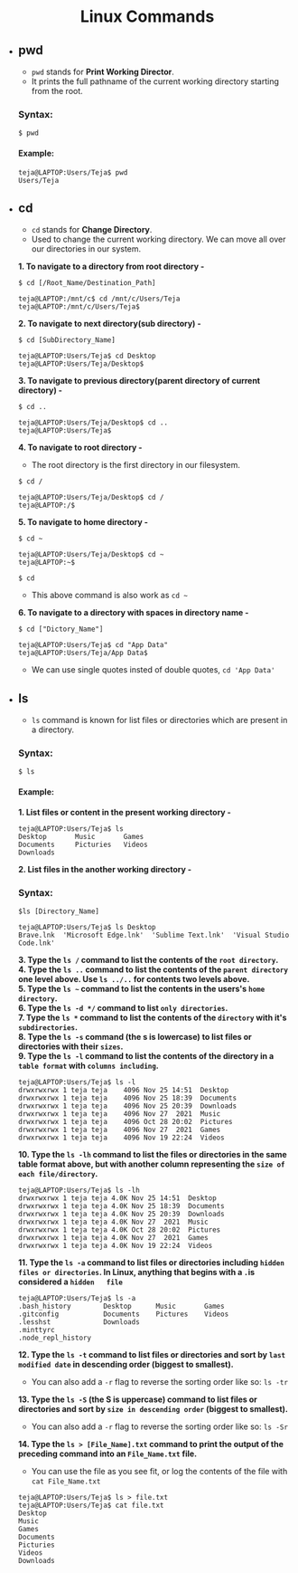 <h1 align="center">Linux Commands</h1>

- ## pwd

  - `pwd` stands for **Print Working Director**.<br/>
  - It prints the full pathname of the current working directory starting from the root.
  ### Syntax:
  ```
  $ pwd
  ```
  #### Example:
  ```
  teja@LAPTOP:Users/Teja$ pwd
  Users/Teja
  ```
- ## cd
  
  - `cd` stands for **Change Directory**.<br/>
  - Used to change the current working directory. We can move all over our directories in our system.<br/>
  
   **1. To navigate to a directory from root directory -**
  ```
  $ cd [/Root_Name/Destination_Path]
  ```
  ```
  teja@LAPTOP:/mnt/c$ cd /mnt/c/Users/Teja
  teja@LAPTOP:/mnt/c/Users/Teja$
  ```
  **2. To navigate to next directory(sub directory) -**
  ```
  $ cd [SubDirectory_Name]
  ```
    ```
    teja@LAPTOP:Users/Teja$ cd Desktop
    teja@LAPTOP:Users/Teja/Desktop$
    ```
  **3. To navigate to previous directory(parent directory of current directory) -**
  ```
  $ cd ..
  ```
  ```
  teja@LAPTOP:Users/Teja/Desktop$ cd ..
  teja@LAPTOP:Users/Teja$
  ```
  **4. To navigate to root directory -**<br/>
  - The root directory is the first directory in our filesystem.
  ```
  $ cd /
  ```
  ```
  teja@LAPTOP:Users/Teja/Desktop$ cd /
  teja@LAPTOP:/$
  ```
  **5. To navigate to home directory -**
  ```
  $ cd ~
  ```
  ```
  teja@LAPTOP:Users/Teja/Desktop$ cd ~
  teja@LAPTOP:~$
  ```
  ```
  $ cd
  ```
  - This above command is also work as `cd ~` <br/>
  
  **6. To navigate to a directory with spaces in directory name -**
  ```
  $ cd ["Dictory_Name"]
  ```
  ```
  teja@LAPTOP:Users/Teja$ cd "App Data"
  teja@LAPTOP:Users/Teja/App Data$
  ```
  - We can use single quotes insted of double quotes, `cd 'App Data'`
- ## ls
  - `ls` command is known for list files or directories which are present in a directory.<br/>
  ### Syntax:
  ```
  $ ls
  ```
  #### Example:
  
  **1. List files or content in the present working directory -**
  ```
  teja@LAPTOP:Users/Teja$ ls
  Desktop       Music       Games
  Documents     Picturies   Videos
  Downloads   
  ```
  **2. List files in the another working directory -**
  
  ### Syntax:
  ``` 
  $ls [Directory_Name] 
  ```
  ```
  teja@LAPTOP:Users/Teja$ ls Desktop
  Brave.lnk  'Microsoft Edge.lnk'  'Sublime Text.lnk'  'Visual Studio Code.lnk'
  ```
  **3. Type the `ls /` command to list the contents of the `root directory`.**<br/>
  **4. Type the `ls ..` command to list the contents of the `parent directory` one level above. Use `ls ../..` for contents two levels above.**<br/>
  **5. Type the `ls ~` command to list the contents in the users's `home directory`.**<br/>
  **6. Type the `ls -d */` command to list `only directories`.**<br/>
  **7. Type the `ls *` command to list the contents of the `directory` with it's `subdirectories`.**<br/>
  **8. Type the `ls -s` command (the s is lowercase) to list files or directories with their `sizes`.**<br/>
  **9. Type the `ls -l` command to list the contents of the directory in a `table format` with `columns including`.**<br/>
  ```
  teja@LAPTOP:Users/Teja$ ls -l
  drwxrwxrwx 1 teja teja    4096 Nov 25 14:51  Desktop
  drwxrwxrwx 1 teja teja    4096 Nov 25 18:39  Documents
  drwxrwxrwx 1 teja teja    4096 Nov 25 20:39  Downloads
  drwxrwxrwx 1 teja teja    4096 Nov 27  2021  Music
  drwxrwxrwx 1 teja teja    4096 Oct 28 20:02  Pictures
  drwxrwxrwx 1 teja teja    4096 Nov 27  2021  Games
  drwxrwxrwx 1 teja teja    4096 Nov 19 22:24  Videos
  ```
  **10. Type the `ls -lh` command to list the files or directories in the same table format above, but with another column representing the `size of each file/directory`.**
  ```
  teja@LAPTOP:Users/Teja$ ls -lh
  drwxrwxrwx 1 teja teja 4.0K Nov 25 14:51  Desktop
  drwxrwxrwx 1 teja teja 4.0K Nov 25 18:39  Documents
  drwxrwxrwx 1 teja teja 4.0K Nov 25 20:39  Downloads
  drwxrwxrwx 1 teja teja 4.0K Nov 27  2021  Music
  drwxrwxrwx 1 teja teja 4.0K Oct 28 20:02  Pictures
  drwxrwxrwx 1 teja teja 4.0K Nov 27  2021  Games
  drwxrwxrwx 1 teja teja 4.0K Nov 19 22:24  Videos
  ```
  **11. Type the `ls -a` command to list files or directories including `hidden files or directories`. In Linux, anything that begins with a `.`is considered a `hidden   file`**<br/>
  ```
  teja@LAPTOP:Users/Teja$ ls -a
  .bash_history        Desktop      Music       Games
  .gitconfig           Documents    Pictures    Videos
  .lesshst             Downloads
  .minttyrc            
  .node_repl_history
  ```
  **12. Type the `ls -t` command to list files or directories and sort by `last modified date` in descending order (biggest to smallest).**<br/>
    - You can also add a `-r` flag to reverse the sorting order like so: `ls -tr`<br/>
    
  **13. Type the `ls -S` (the S is uppercase) command to list files or directories and sort by `size in descending order` (biggest to smallest).**<br/>
    - You can also add a `-r` flag to reverse the sorting order like so: `ls -Sr`<br/>
    
  **14. Type the `ls > [File_Name].txt` command to print the output of the preceding command into an `File_Name.txt` file.**<br/>
    - You can use the file as you see fit, or log the contents of the file with `cat File_Name.txt`<br/>
  ```
  teja@LAPTOP:Users/Teja$ ls > file.txt
  teja@LAPTOP:Users/Teja$ cat file.txt
  Desktop
  Music
  Games
  Documents
  Picturies
  Videos
  Downloads
  ```
  
  
  
  
  
  
